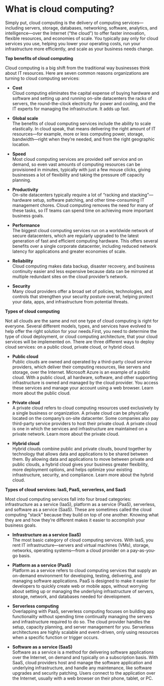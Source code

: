 # What is cloud computing?

Simply put, cloud computing is the delivery of computing services—including servers, storage, databases, networking, software, analytics, and intelligence—over the Internet (“the cloud”) to offer faster innovation, flexible resources, and economies of scale. You typically pay only for cloud services you use, helping you lower your operating costs, run your infrastructure more efficiently, and scale as your business needs change.

**Top benefits of cloud computing**

Cloud computing is a big shift from the traditional way businesses think about IT resources. Here are seven common reasons organizations are turning to cloud computing services:

- **Cost** <br>
Cloud computing eliminates the capital expense of buying hardware and software and setting up and running on-site datacenters the racks of servers, the round-the-clock electricity for power and cooling, and the IT experts for managing the infrastructure. It adds up fast.

- **Global scale** <br>
The benefits of cloud computing services include the ability to scale elastically. In cloud speak, that means delivering the right amount of IT resources—for example, more or less computing power, storage, bandwidth—right when they’re needed, and from the right geographic location.

- **Speed** <br>
Most cloud computing services are provided self service and on demand, so even vast amounts of computing resources can be provisioned in minutes, typically with just a few mouse clicks, giving businesses a lot of flexibility and taking the pressure off capacity planning.

- **Productivity** <br>
On-site datacenters typically require a lot of “racking and stacking”—hardware setup, software patching, and other time-consuming IT management chores. Cloud computing removes the need for many of these tasks, so IT teams can spend time on achieving more important business goals.

- **Performance** <br>
The biggest cloud computing services run on a worldwide network of secure datacenters, which are regularly upgraded to the latest generation of fast and efficient computing hardware. This offers several benefits over a single corporate datacenter, including reduced network latency for applications and greater economies of scale.

- **Reliability** <br>
Cloud computing makes data backup, disaster recovery, and business continuity easier and less expensive because data can be mirrored at multiple redundant sites on the cloud provider’s network.

- **Security** <br>
Many cloud providers offer a broad set of policies, technologies, and controls that strengthen your security posture overall, helping protect your data, apps, and infrastructure from potential threats.

**Types of cloud computing**

Not all clouds are the same and not one type of cloud computing is right for everyone. Several different models, types, and services have evolved to help offer the right solution for your needs.First, you need to determine the type of cloud deployment, or cloud computing architecture, that your cloud services will be implemented on. There are three different ways to deploy cloud services: on a public cloud, private cloud, or hybrid cloud.

- **Public cloud** <br>
Public clouds are owned and operated by a third-party cloud service providers, which deliver their computing resources, like servers and storage, over the Internet. Microsoft Azure is an example of a public cloud. With a public cloud, all hardware, software, and other supporting infrastructure is owned and managed by the cloud provider. You access these services and manage your account using a web browser. Learn more about the public cloud.

- **Private cloud** <br>
A private cloud refers to cloud computing resources used exclusively by a single business or organization. A private cloud can be physically located on the company’s on-site datacenter. Some companies also pay third-party service providers to host their private cloud. A private cloud is one in which the services and infrastructure are maintained on a private network. Learn more about the private cloud.

- **Hybrid cloud** <br>
Hybrid clouds combine public and private clouds, bound together by technology that allows data and applications to be shared between them. By allowing data and applications to move between private and public clouds, a hybrid cloud gives your business greater flexibility, more deployment options, and helps optimize your existing infrastructure, security, and compliance. Learn more about the hybrid cloud.


**Types of cloud services: IaaS, PaaS, serverless, and SaaS**

Most cloud computing services fall into four broad categories: infrastructure as a service (IaaS), platform as a service (PaaS), serverless, and software as a service (SaaS). These are sometimes called the cloud computing "stack" because they build on top of one another. Knowing what they are and how they’re different makes it easier to accomplish your business goals.

- **Infrastructure as a service (IaaS)**<Br>
The most basic category of cloud computing services. With IaaS, you rent IT infrastructure—servers and virtual machines (VMs), storage, networks, operating systems—from a cloud provider on a pay-as-you-go basis.

- **Platform as a service (PaaS)**<Br>
Platform as a service refers to cloud computing services that supply an on-demand environment for developing, testing, delivering, and managing software applications. PaaS is designed to make it easier for developers to quickly create web or mobile apps, without worrying about setting up or managing the underlying infrastructure of servers, storage, network, and databases needed for development.

- **Serverless computing** <Br>
Overlapping with PaaS, serverless computing focuses on building app functionality without spending time continually managing the servers and infrastructure required to do so. The cloud provider handles the setup, capacity planning, and server management for you. Serverless architectures are highly scalable and event-driven, only using resources when a specific function or trigger occurs.

- **Software as a service (SaaS)**<Br>
Software as a service is a method for delivering software applications over the Internet, on demand and typically on a subscription basis. With SaaS, cloud providers host and manage the software application and underlying infrastructure, and handle any maintenance, like software upgrades and security patching. Users connect to the application over the Internet, usually with a web browser on their phone, tablet, or PC.


